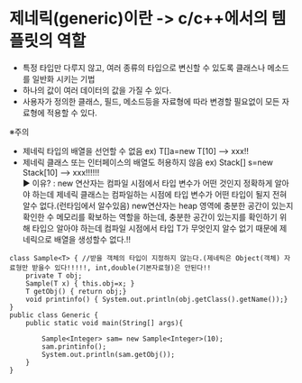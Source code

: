 __제네릭(generic)이란 -> c/c++에서의 템플릿의 역할__ 
===================================================
- 특정 타입만 다루지 않고, 여러 종류의 타입으로 변신할 수 있도록 클래스나 메소드를 일반화 시키는 기법
- 하나의 값이 여러 데이터의 값을 가질 수 있다.
- 사용자가 정의한 클래스, 필드, 메소드등을 자료형에 따라 변경할 필요없이 모든 자료형에 적용할 수 있다.  

※주의
- 제네릭 타입의 배열을 선언할 수 없음  ex) T[]a=new T[10] --> xxx!!
- 제네릭 클래스 또는 인터페이스의 배열도 허용하지 않음 ex) Stack<Integer>[] s=new Stack<Integer>[10] --> xxx!!!!!!   
▶ 이유? : new 연산자는 컴파일 시점에서 타입 변수가 어떤 것인지 정확하게 알아야 하는데 제네릭 클래스는 컴파일하는 시점에 타입 변수가 어떤 타입이 될지 전혀 알수 없다.(런타임에서 알수있음)
         new연산자는 heap 영역에 충분한 공간이 있는지 확인한 수 메모리를 확보하는 역할을 하는데, 충분한 공간이 있는지를 확인하기 위해 타입으 알아야 하는데 컴파일 시점에서 타입 T가 무엇인지              알수 없기 때문에 제네릭으로 배열을 생성할수 없다.!!

```
class Sample<T> { //받을 객체의 타입이 지정하지 않는다.(제네릭은 Object(객체) 자료형만 받을수 있다!!!!!, int,double(기본자료형)은 안된다!!
    private T obj;
    Sample(T x) { this.obj=x; }
    T getObj() { return obj;}
    void printinfo() { System.out.println(obj.getClass().getName());}
}
public class Generic {
    public static void main(String[] args){

        Sample<Integer> sam= new Sample<Integer>(10);
        sam.printinfo();
        System.out.println(sam.getObj());
    }
}
```
